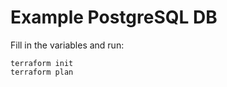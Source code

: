 # Example PostgreSQL DB

Fill in the variables and run:

```shell
terraform init
terraform plan
```
